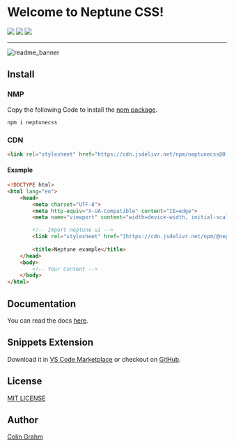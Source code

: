 # Welcome to Neptune CSS!

![](https://img.shields.io/github/v/tag/neptune-css/neptune-css?color=%2300AACC) ![](https://img.shields.io/npm/dm/@neptune-css/neptune?color=%2300AACC) ![](https://img.shields.io/npm/l/@neptune-css/neptune?color=%2300AACC) 
***

![readme_banner](https://github.com/neptune-css/neptune-css/assets/122671813/20ba7132-a5bc-4d05-a03a-82a10e56ec34)

## Install

### NMP
Copy the following Code to install the [npm package](https://www.npmjs.com/package/neptunecss).
```
npm i neptunecss
```

### CDN
```html
<link rel="stylesheet" href="https://cdn.jsdelivr.net/npm/neptunecss@0.9.1/neptune.min.css">
```

#### Example
```html
<!DOCTYPE html>
<html lang="en">
    <head>
        <meta charset="UTF-8">
        <meta http-equiv="X-UA-Compatible" content="IE=edge">
        <meta name="viewport" content="width=device-width, initial-scale=1.0">

        <!-- Import neptune ui -->
        <link rel="stylesheet" href="[https://cdn.jsdelivr.net/npm/@neptune-css/neptune@[VERSION]/neptune.css](https://cdn.jsdelivr.net/npm/neptunecss@0.9.1/neptune.min.css)">
        
        <title>Neptune example</title>
    </head>
    <body>
        <!-- Your Content -->
    </body>
</html>
```

## Documentation
You can read the docs [here](http://neptunecss.org).

## Snippets Extension
Download it in [VS Code Marketplace](https://marketplace.visualstudio.com/items?itemName=NeptuneCSS.neptune-snippets) or checkout on [GitHub](https://github.com/neptune-css/neptune-snippets).

## License
[MIT LICENSE](https://github.com/neptune-css/neptune-css/blob/main/LICENSE)

## Author
[Colin Grahm](https://github.com/CGWebDev2003)
